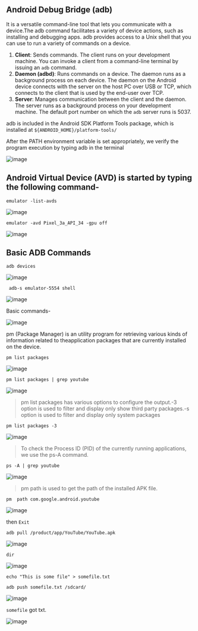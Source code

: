 ## Android Debug Bridge (adb)

It is a versatile command-line tool that lets you communicate with a device.The adb command facilitates a variety of device actions, such as installing and debugging apps. adb provides access to a Unix shell that you can use to run a variety of commands on a device.


1. **Client**: Sends commands. The client runs on your development machine. You can invoke a client from a command-line terminal by issuing an `adb` command.
2. **Daemon (adbd)**: Runs commands on a device. The daemon runs as a background process on each device. The daemon on the Android device connects with the server on the host PC over USB or TCP, which connects to the client that is used by the end-user over TCP.
3. **Server**: Manages communication between the client and the daemon. The server runs as a background process on your development machine. The default port number on which the `adb` server runs is 5037.

 adb is included in the Android SDK Platform Tools package, which is installed at `${ANDROID_HOME}/platform-tools/`

After the PATH environment variable is set appropriately, we verify the program execution by typing adb in the terminal

![image](https://github.com/ananthan05/Android-Security/assets/140697378/87b4c59f-6e03-4ad3-b8d9-c5854560ab96)

##  Android Virtual Device (AVD) is started by typing the following command-

 ```
emulator -list-avds
```
 ![image](https://github.com/ananthan05/Android-Security/assets/140697378/e0eb3bcc-97ec-43e7-81d5-2992ae92c933)

```
emulator -avd Pixel_3a_API_34 -gpu off
```

![image](https://github.com/ananthan05/Android-Security/assets/140697378/5b1d2a1d-6422-4abf-8675-1f586875c869)

## Basic ADB Commands
 
 ```
adb devices
```
![image](https://github.com/ananthan05/Android-Security/assets/140697378/aa932a51-7291-4152-ba8e-1769af7ee65b)

```
 adb-s emulator-5554 shell
```

![image](https://github.com/ananthan05/Android-Security/assets/140697378/3ff72eee-7c14-4b86-8f9c-cbc105b30bf3)

Basic commands-

![image](https://github.com/ananthan05/Android-Security/assets/140697378/9b76694c-682d-4682-ac84-a546430806ec)


pm (Package Manager) is an utility program for retrieving various kinds of information related to theapplication packages that are currently installed on the device.
 
```
pm list packages
```

![image](https://github.com/ananthan05/Android-Security/assets/140697378/a8569181-e487-492b-8ab3-3e6e11ee379d)

```
pm list packages | grep youtube
```

![image](https://github.com/ananthan05/Android-Security/assets/140697378/6b2362aa-70ac-48a6-87c7-3031cade0244)

> pm list packages has various options to configure the output.-3 option is used to filter and display only
show third party packages.-s option is used to filter and display only system packages

```
pm list packages -3
```

![image](https://github.com/ananthan05/Android-Security/assets/140697378/fdebde12-05ad-4267-95cb-7d859ad79991)


> To check the Process ID (PID) of the currently running applications, we use the ps-A command.
 
 ```
ps -A | grep youtube
```

![image](https://github.com/ananthan05/Android-Security/assets/140697378/f00bf598-bf52-4067-a1b4-17bf9fb15dca)

> pm path is used to get the path of the installed APK file.

```
pm  path com.google.android.youtube
```

![image](https://github.com/ananthan05/Android-Security/assets/140697378/70232106-71e0-4718-bebc-1639f5a2c75e)

then `Exit`

```
adb pull /product/app/YouTube/YouTube.apk
```

![image](https://github.com/ananthan05/Android-Security/assets/140697378/29989c6f-3f49-4e79-b15b-9545f943f535)

```
dir
```

![image](https://github.com/ananthan05/Android-Security/assets/140697378/b2d393d1-85b6-4045-afe0-cb37afb200f0)

```
echo "This is some file" > somefile.txt
```
```
adb push somefile.txt /sdcard/
```

![image](https://github.com/ananthan05/Android-Security/assets/140697378/1d945f0e-4bae-4194-be98-7dcf9d28db9b)

`somefile` got txt.

![image](https://github.com/ananthan05/Android-Security/assets/140697378/c3f80efc-125c-4a7a-add0-a34d02d822a0)




